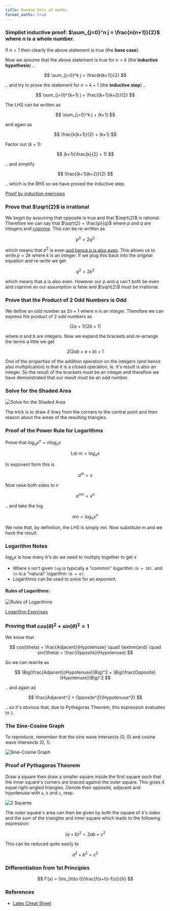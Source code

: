 ```yaml
---
title: Random bits of maths
format_maths: true
---
```


### Simplist inductive proof: $\sum_{j=0}^n j = \frac{n(n+1)}{2}$ where $n$ is a whole number.

If $n=1$ then clearly the above statement is true (the **base case**).

Now we assume that the above statement is true for $n=k$ (the **inductive hypothesis**) ..

$$
\sum_{j=0}^k j = \frac{k(k+1)}{2}
$$

.. and try to prove the statement for $n=k+1$ (the **inductive step**) ..

$$
\sum_{j=0}^{k+1} j = \frac{(k+1)(k+2)}{2}
$$

The LHS can be written as

$$
\sum_{j=0}^k j + (k+1)
$$

and again as

$$
\frac{k(k+1)}{2} + (k+1)
$$

Factor out $(k+1)$:

$$
(k+1)(\frac{k}{2} + 1)
$$

.. and simplify

$$
\frac{(k+1)(k+2)}{2}
$$

.. which is the RHS so we have proved the inductive step.

[Proof by induction exercises](https://madasmaths.com/archive/maths_booklets/further_topics/various/proof_by_induction.pdf)

### Prove that $\sqrt{2}$ is irrational

We begin by assuming that opposite is true and that $\sqrt{2}$ is rational.
Therefore we can say that $\sqrt{2} = \frac{p}{q}$ where $p$ and $q$ are integers and [coprime](https://en.wikipedia.org/wiki/Coprime_integers).
This can be re-written as

$$
p ^ 2 = 2 q ^ 2
$$

which means that $p ^ 2$ is even
[and hence $p$ is also even](https://math.stackexchange.com/questions/2708654/if-the-square-of-an-integer-number-x-is-even-then-x-has-to-be-even/2708668#2708668).
This allows us to write $p = 2k$ where $k$ is an integer.
If we plug this back into the original equation and re-write we get

$$
q ^ 2 = 2 k ^ 2
$$

which means that $q$ is also even.
However our $p$ and $q$ can't both be even and coprime so our assumption is false and $\sqrt{2}$ must be irrational.

### Prove that the Product of 2 Odd Numbers is Odd

We define an odd number as $2n+1$ where $n$ is an integer.
Therefore we can express the product of 2 odd numbers as

$$
(2a+1)(2b+1)
$$

where $a$ and $b$ are integers. Now we expand the brackets and re-arrange the terms a little we get

$$
2(2ab + a + b) + 1
$$

One of the properties of the addition operation on the integers (and hence also multiplication) is that it is a closed operation, ie. it's result is also an integer. So the result of the brackets must be an integer and therefore we have demonstrated that our result must be an odd number. 

### Solve for the Shaded Area

![Solve for the Shaded Area](https://mindyourdecisions.com/blog/wp-content/uploads/2018/06/Find-The-Area-You-Should-Be-Able-To-Solve-problem.png)

The trick is to draw 4 lines from the corners to the central point and then reason about the areas of the resulting triangles.

### Proof of the Power Rule for Logarithms

Prove that $log_ax^n = nlog_ax$

$$
\textrm{Let} \: m=log_ax
$$

In exponent form this is

$$
a^m = x
$$

Now raise both sides to $n$

$$
a^{mn} = x^n
$$

.. and take the log

$$
mn = log_a x^n
$$

We note that, by definition, the LHS is simply $mn$. Now substitute $m$ and we have the result.

### Logarithm Notes

$log_b x$ is how many $b$'s do we need to multiply together to get $x$

- Where `b` isn't given `log` is typically a "common" logarithm `(b = 10)`. and `ln` is a "natural" logarithm `(b = e)`.
- Logarithms can be used to solve for an exponent.

#### Rules of Logarithms:

![Rules of Logarithms](https://www.chilimath.com/wp-content/uploads/2020/03/log-rules.gif)

[Logarithm Exercises](https://madasmaths.com/archive/maths_booklets/basic_topics/various/logarithms_practice.pdf)

### Proving that $cos(\theta)^2+sin(\theta)^2=1$

We know that

$$
cos(\theta) = \frac{Adjacent}{Hypotenuse} \quad \textrm{and} \quad sin(\theta) = \frac{Opposite}{Hypotenuse}
$$

So we can rewrite as

$$
\Big(\frac{Adjacent}{Hypotenuse}\Big)^2 + \Big(\frac{Opposite}{Hypotenuse}\Big)^2
$$

.. and again as

$$
\frac{Adjacent^2 + Opposite^2}{Hypotenuse^2}
$$

.. so it's obvious that, due to Pythagoras Theorem, this expression evaluates to `1`.

### The Sine-Cosine Graph

To reproduce, remember that the sine wave intersects (0, 0) and cosine wave intersects (0, 1).

![Sine-Cosine Graph](https://www.mathsisfun.com/algebra/images/sine-cosine-graph.svg)

### Proof of Pythagoras Theorem

Draw a square then draw a smaller square inside the first square such that the inner square's corners are braced against the outer square. This gives 4 equal right-angled triangles. Denote their opposite, adjacent and hypotenuse with `a`, `b` and `c`, resp.

![2 Squares](https://graphicmaths.com/img/gcse/trigonometry/pythagoras/pythagoras-proof-visual-1.png)

The outer square's area can then be given by both the square of it's sides and the sum of the triangles and inner square which leads to the following expression:

$$
(a + b)^2 = 2ab + c^2
$$

This can be reduced quite easily to

$$
a^2 + b^2 = c^2
$$

### Differentiation from 1st Principles

$$
f'(x) = \lim_{h\to 0}\frac{f(x+h)-f(x)}{h}
$$

[](https://madasmaths.com/archive/maths_booklets/further_topics/various/differentiation_from_first_principles.pdf)

### References

- [Latex Cheat Sheet](https://tug.ctan.org/info/undergradmath/undergradmath.pdf)